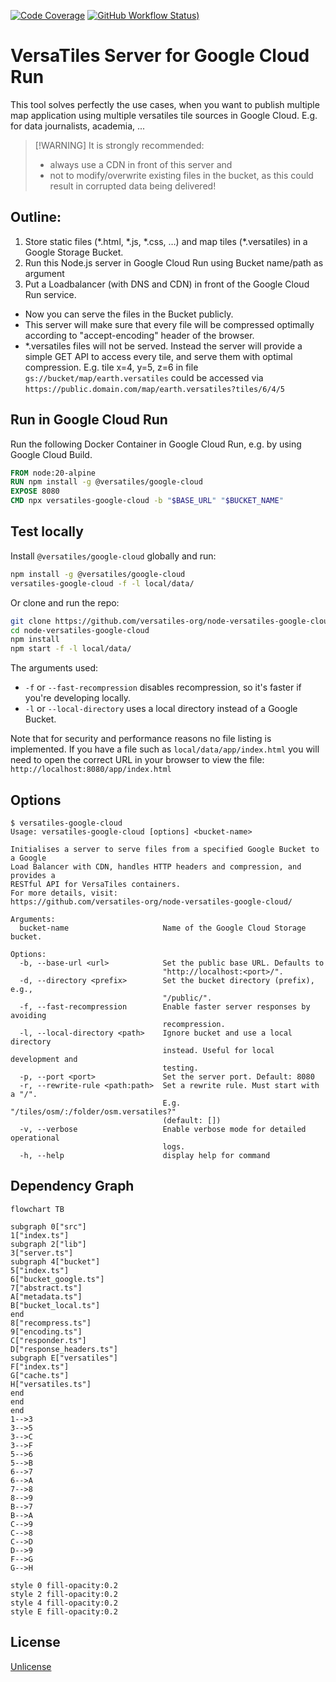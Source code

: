 [![Code Coverage](https://codecov.io/gh/versatiles-org/node-versatiles-google-cloud/branch/main/graph/badge.svg?token=IDHAI13M0K)](https://codecov.io/gh/versatiles-org/node-versatiles-google-cloud)
[![GitHub Workflow Status)](https://img.shields.io/github/actions/workflow/status/versatiles-org/node-versatiles-google-cloud/ci.yml)](https://github.com/versatiles-org/node-versatiles-google-cloud/actions/workflows/ci.yml)

# VersaTiles Server for Google Cloud Run

This tool solves perfectly the use cases, when you want to publish multiple map application using multiple versatiles tile sources in Google Cloud.
E.g. for data journalists, academia, ...

> \[!WARNING]
> It is strongly recommended:
>
> - always use a CDN in front of this server and
> - not to modify/overwrite existing files in the bucket, as this could result in corrupted data being delivered!

## Outline:

1. Store static files (\*.html, \*.js, \*.css, …) and map tiles (\*.versatiles) in a Google Storage Bucket.
2. Run this Node.js server in Google Cloud Run using Bucket name/path as argument
3. Put a Loadbalancer (with DNS and CDN) in front of the Google Cloud Run service.

- Now you can serve the files in the Bucket publicly.
- This server will make sure that every file will be compressed optimally according to "accept-encoding" header of the browser.
- \*.versatiles files will not be served. Instead the server will provide a simple GET API to access every tile, and serve them with optimal compression. E.g. tile x=4, y=5, z=6 in file `gs://bucket/map/earth.versatiles` could be accessed via `https://public.domain.com/map/earth.versatiles?tiles/6/4/5`

## Run in Google Cloud Run

Run the following Docker Container in Google Cloud Run, e.g. by using Google Cloud Build.

```Dockerfile
FROM node:20-alpine
RUN npm install -g @versatiles/google-cloud
EXPOSE 8080
CMD npx versatiles-google-cloud -b "$BASE_URL" "$BUCKET_NAME"
```

## Test locally

Install `@versatiles/google-cloud` globally and run:

```bash
npm install -g @versatiles/google-cloud
versatiles-google-cloud -f -l local/data/
```

Or clone and run the repo:

```bash
git clone https://github.com/versatiles-org/node-versatiles-google-cloud.git
cd node-versatiles-google-cloud
npm install
npm start -f -l local/data/
```

The arguments used:

- `-f` or `--fast-recompression` disables recompression, so it's faster if you're developing locally.
- `-l` or `--local-directory` uses a local directory instead of a Google Bucket.

Note that for security and performance reasons no file listing is implemented. If you have a file such as `local/data/app/index.html` you will need to open the correct URL in your browser to view the file: `http://localhost:8080/app/index.html`

## Options

<!--- This chapter is generated automatically --->

```console
$ versatiles-google-cloud
Usage: versatiles-google-cloud [options] <bucket-name>

Initialises a server to serve files from a specified Google Bucket to a Google
Load Balancer with CDN, handles HTTP headers and compression, and provides a
RESTful API for VersaTiles containers.
For more details, visit:
https://github.com/versatiles-org/node-versatiles-google-cloud/

Arguments:
  bucket-name                     Name of the Google Cloud Storage bucket.

Options:
  -b, --base-url <url>            Set the public base URL. Defaults to
                                  "http://localhost:<port>/".
  -d, --directory <prefix>        Set the bucket directory (prefix), e.g.,
                                  "/public/".
  -f, --fast-recompression        Enable faster server responses by avoiding
                                  recompression.
  -l, --local-directory <path>    Ignore bucket and use a local directory
                                  instead. Useful for local development and
                                  testing.
  -p, --port <port>               Set the server port. Default: 8080
  -r, --rewrite-rule <path:path>  Set a rewrite rule. Must start with a "/".
                                  E.g. "/tiles/osm/:/folder/osm.versatiles?"
                                  (default: [])
  -v, --verbose                   Enable verbose mode for detailed operational
                                  logs.
  -h, --help                      display help for command
```

## Dependency Graph

<!--- This chapter is generated automatically --->

```mermaid
flowchart TB

subgraph 0["src"]
1["index.ts"]
subgraph 2["lib"]
3["server.ts"]
subgraph 4["bucket"]
5["index.ts"]
6["bucket_google.ts"]
7["abstract.ts"]
A["metadata.ts"]
B["bucket_local.ts"]
end
8["recompress.ts"]
9["encoding.ts"]
C["responder.ts"]
D["response_headers.ts"]
subgraph E["versatiles"]
F["index.ts"]
G["cache.ts"]
H["versatiles.ts"]
end
end
end
1-->3
3-->5
3-->C
3-->F
5-->6
5-->B
6-->7
6-->A
7-->8
8-->9
B-->7
B-->A
C-->9
C-->8
C-->D
D-->9
F-->G
G-->H

style 0 fill-opacity:0.2
style 2 fill-opacity:0.2
style 4 fill-opacity:0.2
style E fill-opacity:0.2
```

## License

[Unlicense](./LICENSE.md)
